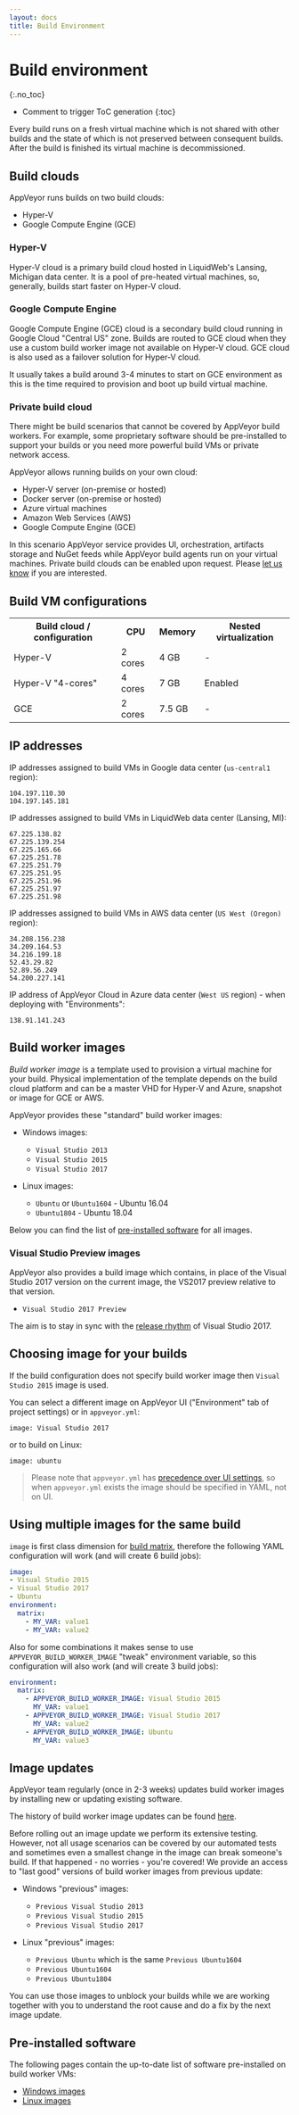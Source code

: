```yaml
---
layout: docs
title: Build Environment
---
```


<!-- markdownlint-disable MD022 MD032 -->
# Build environment
{:.no_toc}

* Comment to trigger ToC generation
{:toc}
<!-- markdownlint-enable MD022 MD032 -->

Every build runs on a fresh virtual machine which is not shared with other builds and the state of which is not preserved between consequent builds. After the build is finished its virtual machine is decommissioned.

## Build clouds

AppVeyor runs builds on two build clouds:

* Hyper-V
* Google Compute Engine (GCE)

### Hyper-V

Hyper-V cloud is a primary build cloud hosted in LiquidWeb's Lansing, Michigan data center.
It is a pool of pre-heated virtual machines, so, generally, builds start faster on Hyper-V cloud.

### Google Compute Engine

Google Compute Engine (GCE) cloud is a secondary build cloud running in Google Cloud "Central US" zone.
Builds are routed to GCE cloud when they use a custom build worker image not available on Hyper-V cloud.
GCE cloud is also used as a failover solution for Hyper-V cloud.

It usually takes a build around 3-4 minutes to start on GCE environment as this is the time required to provision and boot up build virtual machine.

### Private build cloud

There might be build scenarios that cannot be covered by AppVeyor build workers. For example, some proprietary software should be pre-installed to support your builds
or you need more powerful build VMs or private network access.

AppVeyor allows running builds on your own cloud:

* Hyper-V server (on-premise or hosted)
* Docker server (on-premise or hosted)
* Azure virtual machines
* Amazon Web Services (AWS)
* Google Compute Engine (GCE)

In this scenario AppVeyor service provides UI, orchestration, artifacts storage and NuGet feeds while AppVeyor build agents run on your virtual machines.
Private build clouds can be enabled upon request. Please [let us know](mailto:team@appveyor.com) if you are interested.

## Build VM configurations

<table>
  <tr>
    <th>Build cloud / configuration</th>
    <th>CPU</th>
    <th>Memory</th>
    <th>Nested virtualization</th>
  </tr>
  <tr>
    <td>Hyper-V</td>
    <td>2 cores</td>
    <td>4 GB</td>
    <td>-</td>
  </tr>
  <tr>
    <td>Hyper-V "4-cores"</td>
    <td>4 cores</td>
    <td>7 GB</td>
    <td>Enabled</td>
  </tr>
  <tr>
    <td>GCE</td>
    <td>2 cores</td>
    <td>7.5 GB</td>
    <td>-</td>
  </tr>
</table>

## IP addresses

IP addresses assigned to build VMs in Google data center (`us-central1` region):

    104.197.110.30
    104.197.145.181

IP addresses assigned to build VMs in LiquidWeb data center (Lansing, MI):

    67.225.138.82
    67.225.139.254
    67.225.165.66
    67.225.251.78
    67.225.251.79
    67.225.251.95
    67.225.251.96
    67.225.251.97
    67.225.251.98

IP addresses assigned to build VMs in AWS data center (`US West (Oregon)` region):

    34.208.156.238
    34.209.164.53
    34.216.199.18
    52.43.29.82
    52.89.56.249
    54.200.227.141

IP address of AppVeyor Cloud in Azure data center (`West US` region) - when deploying with "Environments":

    138.91.141.243

## Build worker images

*Build worker image* is a template used to provision a virtual machine for your build. Physical implementation of the template depends on the build cloud platform
and can be a master VHD for Hyper-V and Azure, snapshot or image for GCE or AWS.

AppVeyor provides these "standard" build worker images:

* Windows images:
    * `Visual Studio 2013`
    * `Visual Studio 2015`
    * `Visual Studio 2017`


* Linux images:
    * `Ubuntu` or `Ubuntu1604` - Ubuntu 16.04
    * `Ubuntu1804` - Ubuntu 18.04

Below you can find the list of [pre-installed software](#pre-installed-software) for all images.

### Visual Studio Preview images

AppVeyor also provides a build image which contains, in place of the Visual Studio 2017 version on the current image, the VS2017 preview relative to that version.

* `Visual Studio 2017 Preview`

The aim is to stay in sync with the [release rhythm](https://docs.microsoft.com/en-us/visualstudio/productinfo/vs2017-release-rhythm#previews) of Visual Studio 2017.

## Choosing image for your builds

If the build configuration does not specify build worker image then `Visual Studio 2015` image is used.

You can select a different image on AppVeyor UI ("Environment" tab of project settings) or in `appveyor.yml`:

    image: Visual Studio 2017

or to build on Linux:

    image: ubuntu

> Please note that `appveyor.yml` has [precedence over UI settings](/docs/build-configuration/#appveyoryml-and-ui-coexistence),
> so when `appveyor.yml` exists the image should be specified in YAML, not on UI.

## Using multiple images for the same build

`image` is first class dimension for [build matrix](/docs/build-configuration/#build-matrix), therefore the following YAML configuration will work (and will create 6 build jobs):

```yaml
image:
- Visual Studio 2015
- Visual Studio 2017
- Ubuntu
environment:
  matrix:
    - MY_VAR: value1
    - MY_VAR: value2
```

Also for some combinations it makes sense to use `APPVEYOR_BUILD_WORKER_IMAGE` "tweak" environment variable, so this configuration will also work (and will create 3 build jobs):

```yaml
environment:
  matrix:
    - APPVEYOR_BUILD_WORKER_IMAGE: Visual Studio 2015
      MY_VAR: value1
    - APPVEYOR_BUILD_WORKER_IMAGE: Visual Studio 2017
      MY_VAR: value2
    - APPVEYOR_BUILD_WORKER_IMAGE: Ubuntu
      MY_VAR: value3
```

## Image updates

AppVeyor team regularly (once in 2-3 weeks) updates build worker images by installing new or updating existing software.

The history of build worker image updates can be found [here](/updates/).

Before rolling out an image update we perform its extensive testing. However, not all usage scenarios can be covered by our automated tests and
sometimes even a smallest change in the image can break someone's build. If that happened - no worries - you're covered!
We provide an access to "last good" versions of build worker images from previous update:

* Windows "previous" images:
    * `Previous Visual Studio 2013`
    * `Previous Visual Studio 2015`
    * `Previous Visual Studio 2017`


* Linux "previous" images:
    * `Previous Ubuntu` which is the same `Previous Ubuntu1604`
    * `Previous Ubuntu1604`
    * `Previous Ubuntu1804`

You can use those images to unblock your builds while we are working together with you to understand the root cause and do a fix by the next image update.

## Pre-installed software

The following pages contain the up-to-date list of software pre-installed on build worker VMs:

* [Windows images](/docs/windows-images-software/)
* [Linux images](/docs/linux-images-software/)
